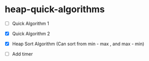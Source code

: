# heap-quick-algorithms

- [ ] Quick Algorithm 1 
- [X] Quick Algorithm 2
- [X] Heap Sort Algorithm (Can sort from min - max , and max - min)

- [ ] Add timer


